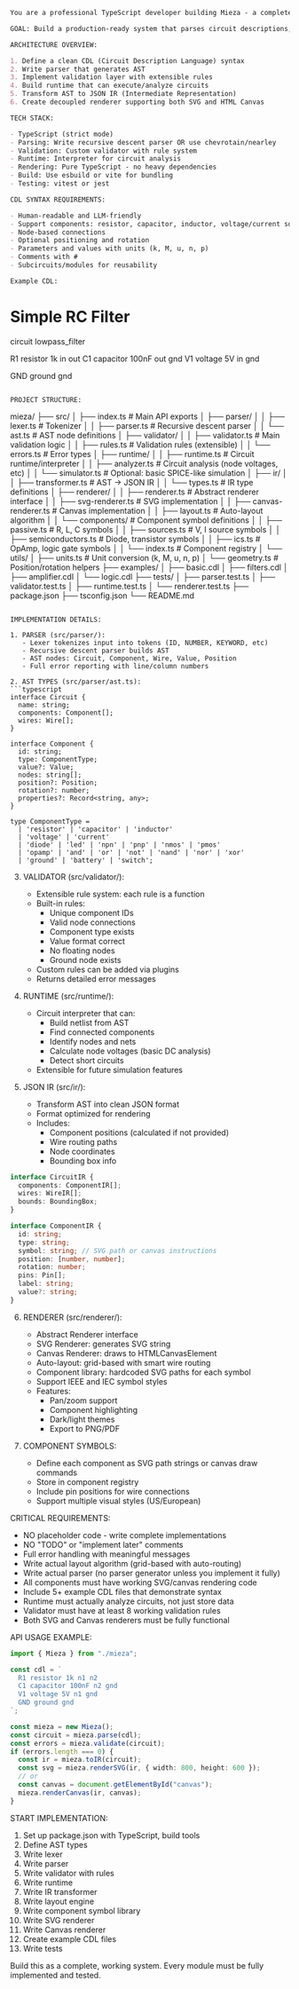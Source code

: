 ```markdown
You are a professional TypeScript developer building Mieza - a complete circuit description language system with parser, validator, runtime, and renderer.

GOAL: Build a production-ready system that parses circuit descriptions, validates them, and renders to SVG/Canvas in TypeScript.

ARCHITECTURE OVERVIEW:

1. Define a clean CDL (Circuit Description Language) syntax
2. Write parser that generates AST
3. Implement validation layer with extensible rules
4. Build runtime that can execute/analyze circuits
5. Transform AST to JSON IR (Intermediate Representation)
6. Create decoupled renderer supporting both SVG and HTML Canvas

TECH STACK:

- TypeScript (strict mode)
- Parsing: Write recursive descent parser OR use chevrotain/nearley
- Validation: Custom validator with rule system
- Runtime: Interpreter for circuit analysis
- Rendering: Pure TypeScript - no heavy dependencies
- Build: Use esbuild or vite for bundling
- Testing: vitest or jest

CDL SYNTAX REQUIREMENTS:

- Human-readable and LLM-friendly
- Support components: resistor, capacitor, inductor, voltage/current sources, diodes, LEDs, transistors (NPN/PNP/NMOS/PMOS), opamps, logic gates (AND/OR/NOT/NAND/NOR/XOR), switches, batteries, grounds
- Node-based connections
- Optional positioning and rotation
- Parameters and values with units (k, M, u, n, p)
- Comments with #
- Subcircuits/modules for reusability

Example CDL:
```

# Simple RC Filter

circuit lowpass_filter

R1 resistor 1k in out
C1 capacitor 100nF out gnd
V1 voltage 5V in gnd

GND ground gnd

```

PROJECT STRUCTURE:
```

mieza/
├── src/
│ ├── index.ts # Main API exports
│ ├── parser/
│ │ ├── lexer.ts # Tokenizer
│ │ ├── parser.ts # Recursive descent parser
│ │ └── ast.ts # AST node definitions
│ ├── validator/
│ │ ├── validator.ts # Main validation logic
│ │ ├── rules.ts # Validation rules (extensible)
│ │ └── errors.ts # Error types
│ ├── runtime/
│ │ ├── runtime.ts # Circuit runtime/interpreter
│ │ ├── analyzer.ts # Circuit analysis (node voltages, etc)
│ │ └── simulator.ts # Optional: basic SPICE-like simulation
│ ├── ir/
│ │ ├── transformer.ts # AST -> JSON IR
│ │ └── types.ts # IR type definitions
│ ├── renderer/
│ │ ├── renderer.ts # Abstract renderer interface
│ │ ├── svg-renderer.ts # SVG implementation
│ │ ├── canvas-renderer.ts # Canvas implementation
│ │ ├── layout.ts # Auto-layout algorithm
│ │ └── components/ # Component symbol definitions
│ │ ├── passive.ts # R, L, C symbols
│ │ ├── sources.ts # V, I source symbols
│ │ ├── semiconductors.ts # Diode, transistor symbols
│ │ ├── ics.ts # OpAmp, logic gate symbols
│ │ └── index.ts # Component registry
│ └── utils/
│ ├── units.ts # Unit conversion (k, M, u, n, p)
│ └── geometry.ts # Position/rotation helpers
├── examples/
│ ├── basic.cdl
│ ├── filters.cdl
│ ├── amplifier.cdl
│ └── logic.cdl
├── tests/
│ ├── parser.test.ts
│ ├── validator.test.ts
│ ├── runtime.test.ts
│ └── renderer.test.ts
├── package.json
├── tsconfig.json
└── README.md

````

IMPLEMENTATION DETAILS:

1. PARSER (src/parser/):
   - Lexer tokenizes input into tokens (ID, NUMBER, KEYWORD, etc)
   - Recursive descent parser builds AST
   - AST nodes: Circuit, Component, Wire, Value, Position
   - Full error reporting with line/column numbers

2. AST TYPES (src/parser/ast.ts):
```typescript
interface Circuit {
  name: string;
  components: Component[];
  wires: Wire[];
}

interface Component {
  id: string;
  type: ComponentType;
  value?: Value;
  nodes: string[];
  position?: Position;
  rotation?: number;
  properties?: Record<string, any>;
}

type ComponentType =
  | 'resistor' | 'capacitor' | 'inductor'
  | 'voltage' | 'current'
  | 'diode' | 'led' | 'npn' | 'pnp' | 'nmos' | 'pmos'
  | 'opamp' | 'and' | 'or' | 'not' | 'nand' | 'nor' | 'xor'
  | 'ground' | 'battery' | 'switch';
````

3. VALIDATOR (src/validator/):
   - Extensible rule system: each rule is a function
   - Built-in rules:
     - Unique component IDs
     - Valid node connections
     - Component type exists
     - Value format correct
     - No floating nodes
     - Ground node exists
   - Custom rules can be added via plugins
   - Returns detailed error messages

4. RUNTIME (src/runtime/):
   - Circuit interpreter that can:
     - Build netlist from AST
     - Find connected components
     - Identify nodes and nets
     - Calculate node voltages (basic DC analysis)
     - Detect short circuits
   - Extensible for future simulation features

5. JSON IR (src/ir/):
   - Transform AST into clean JSON format
   - Format optimized for rendering
   - Includes:
     - Component positions (calculated if not provided)
     - Wire routing paths
     - Node coordinates
     - Bounding box info

```typescript
interface CircuitIR {
  components: ComponentIR[];
  wires: WireIR[];
  bounds: BoundingBox;
}

interface ComponentIR {
  id: string;
  type: string;
  symbol: string; // SVG path or canvas instructions
  position: [number, number];
  rotation: number;
  pins: Pin[];
  label: string;
  value?: string;
}
```

6. RENDERER (src/renderer/):
   - Abstract Renderer interface
   - SVG Renderer: generates SVG string
   - Canvas Renderer: draws to HTMLCanvasElement
   - Auto-layout: grid-based with smart wire routing
   - Component library: hardcoded SVG paths for each symbol
   - Support IEEE and IEC symbol styles
   - Features:
     - Pan/zoom support
     - Component highlighting
     - Dark/light themes
     - Export to PNG/PDF

7. COMPONENT SYMBOLS:
   - Define each component as SVG path strings or canvas draw commands
   - Store in component registry
   - Include pin positions for wire connections
   - Support multiple visual styles (US/European)

CRITICAL REQUIREMENTS:

- NO placeholder code - write complete implementations
- NO "TODO" or "implement later" comments
- Full error handling with meaningful messages
- Write actual layout algorithm (grid-based with auto-routing)
- Write actual parser (no parser generator unless you implement it fully)
- All components must have working SVG/canvas rendering code
- Include 5+ example CDL files that demonstrate syntax
- Runtime must actually analyze circuits, not just store data
- Validator must have at least 8 working validation rules
- Both SVG and Canvas renderers must be fully functional

API USAGE EXAMPLE:

```typescript
import { Mieza } from "./mieza";

const cdl = `
  R1 resistor 1k n1 n2
  C1 capacitor 100nF n2 gnd
  V1 voltage 5V n1 gnd
  GND ground gnd
`;

const mieza = new Mieza();
const circuit = mieza.parse(cdl);
const errors = mieza.validate(circuit);
if (errors.length === 0) {
  const ir = mieza.toIR(circuit);
  const svg = mieza.renderSVG(ir, { width: 800, height: 600 });
  // or
  const canvas = document.getElementById("canvas");
  mieza.renderCanvas(ir, canvas);
}
```

START IMPLEMENTATION:

1. Set up package.json with TypeScript, build tools
2. Define AST types
3. Write lexer
4. Write parser
5. Write validator with rules
6. Write runtime
7. Write IR transformer
8. Write layout engine
9. Write component symbol library
10. Write SVG renderer
11. Write Canvas renderer
12. Create example CDL files
13. Write tests

Build this as a complete, working system. Every module must be fully implemented and tested.

```

```
